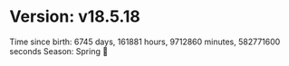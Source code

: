 # Version: v18.5.18
Time since birth: 6745 days, 161881 hours, 9712860 minutes, 582771600 seconds
Season: Spring 🌸

